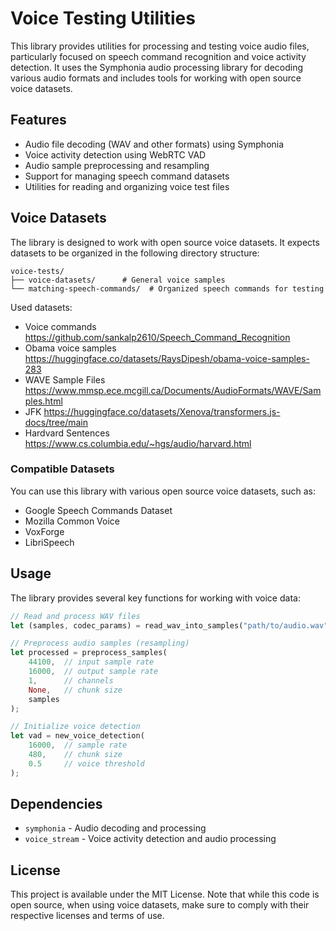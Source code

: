 # Voice Testing Utilities

This library provides utilities for processing and testing voice audio files, particularly focused on speech command recognition and voice activity detection. It uses the Symphonia audio processing library for decoding various audio formats and includes tools for working with open source voice datasets.

## Features

- Audio file decoding (WAV and other formats) using Symphonia
- Voice activity detection using WebRTC VAD
- Audio sample preprocessing and resampling
- Support for managing speech command datasets
- Utilities for reading and organizing voice test files

## Voice Datasets

The library is designed to work with open source voice datasets. It expects datasets to be organized in the following directory structure:

```
voice-tests/
├── voice-datasets/      # General voice samples
└── matching-speech-commands/  # Organized speech commands for testing
```

Used datasets:

 - Voice commands https://github.com/sankalp2610/Speech_Command_Recognition
 - Obama voice samples https://huggingface.co/datasets/RaysDipesh/obama-voice-samples-283
 - WAVE Sample Files https://www.mmsp.ece.mcgill.ca/Documents/AudioFormats/WAVE/Samples.html
 - JFK https://huggingface.co/datasets/Xenova/transformers.js-docs/tree/main
 - Hardvard Sentences https://www.cs.columbia.edu/~hgs/audio/harvard.html

### Compatible Datasets

You can use this library with various open source voice datasets, such as:

- Google Speech Commands Dataset
- Mozilla Common Voice
- VoxForge
- LibriSpeech

## Usage

The library provides several key functions for working with voice data:

```rust
// Read and process WAV files
let (samples, codec_params) = read_wav_into_samples("path/to/audio.wav");

// Preprocess audio samples (resampling)
let processed = preprocess_samples(
    44100,  // input sample rate
    16000,  // output sample rate
    1,      // channels
    None,   // chunk size
    samples
);

// Initialize voice detection
let vad = new_voice_detection(
    16000,  // sample rate
    480,    // chunk size
    0.5     // voice threshold
);
```

## Dependencies

- `symphonia` - Audio decoding and processing
- `voice_stream` - Voice activity detection and audio processing

## License

This project is available under the MIT License. Note that while this code is open source, when using voice datasets, make sure to comply with their respective licenses and terms of use.
